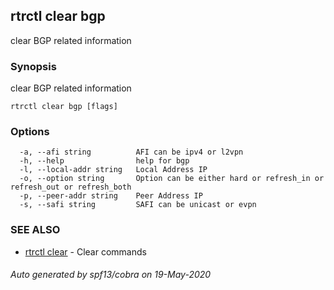 ## rtrctl clear bgp

clear BGP related information

### Synopsis


clear BGP related information

```
rtrctl clear bgp [flags]
```

### Options

```
  -a, --afi string          AFI can be ipv4 or l2vpn
  -h, --help                help for bgp
  -l, --local-addr string   Local Address IP
  -o, --option string       Option can be either hard or refresh_in or refresh_out or refresh_both
  -p, --peer-addr string    Peer Address IP
  -s, --safi string         SAFI can be unicast or evpn
```

### SEE ALSO
* [rtrctl clear](rtrctl_clear.md)	 - Clear commands

###### Auto generated by spf13/cobra on 19-May-2020
